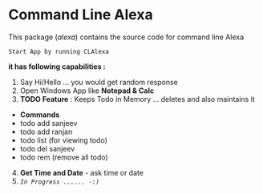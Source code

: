 Command Line Alexa
==================

This package (*alexa*) contains the source code for command line Alexa 

`Start App by running CLAlexa`

**it has following capabilities :**

1) Say Hi/Hello ... you would get random response
2) Open Windows App like **Notepad & Calc**
3) **TODO Feature** : Keeps Todo in Memory ... deletes and also maintains it
- **Commands** 
- todo add sanjeev
- todo add ranjan
- todo list (for viewing todo)
- todo del sanjeev
- todo rem (remove all todo)
4) **Get Time and Date**  - ask time or date 
5) _`In Progress ...... -:)`_




